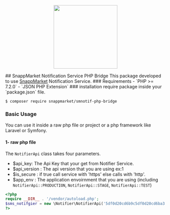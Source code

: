 <p align="center"><img src="https://snapp.market/static/media/logo.d5ee94bf.png" width="200"></p>
## SnappMarket Notification Service PHP Bridge
This package developed to use <a href="https://snapp.market">SnappMarket</a> Notification Service.
### Requirements
- `PHP >= 7.2.0`
- `JSON PHP Extension`
### installation
require package inside your `package.json` file.

`$ composer require snappmarket/smnotif-php-bridge
`

### Basic Usage
You can use it inside a raw php file or project or a php framework like Laravel or Symfony.
#### 1- raw php file
The `NotifierApi` class takes four parameters.
- $api_key: The Api Key that your get from Notifier Service.
- $api_version : The api version that you are using ex:1
- $is_secure : if true call service with 'https' else calls with 'http'.
- $app_env : The application envoirnment that you are using (including `NotifierApi::PRODUCTION`, `NotifierApi::STAGE`, `NotifierApi::TEST`)

```php
<?php
require __DIR__ . '/vendor/autoload.php';
$sms_notifgier = new \Notifier\NotifierApi('5df0d20cd6b9c5df0d20cd6ba3',1,true,\Notifier\NotifierApi::PRODUCTION);
?>
```